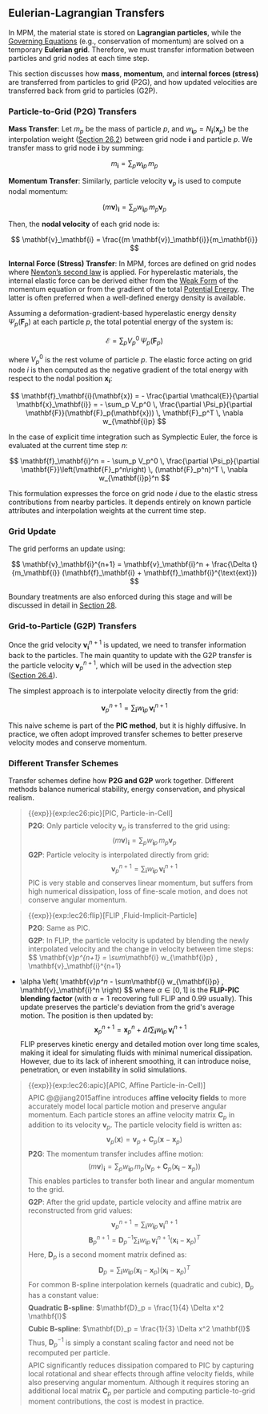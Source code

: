 ## Eulerian-Lagrangian Transfers

In MPM, the material state is stored on **Lagrangian particles**, while the [Governing Equations](./lec16-strong_and_weak_forms.md) (e.g., conservation of momentum) are solved on a temporary **Eulerian grid**. Therefore, we must transfer information between particles and grid nodes at each time step.

This section discusses how **mass**, **momentum**, and **internal forces (stress)** are transferred from particles to grid (P2G), and how updated velocities are transferred back from grid to particles (G2P).



### Particle-to-Grid (P2G) Transfers

**Mass Transfer**: Let $m_p$ be the mass of particle $p$, and $w_{\mathbf{i}p} = N_\mathbf{i}(\mathbf{x}_p)$ be the interpolation weight ([Section 26.2](./lec26.2-interpolating_functions.md)) between grid node $\mathbf{i}$ and particle $p$. We transfer mass to grid node $\mathbf{i}$ by summing:

$$
m_\mathbf{i} = \sum_p w_{\mathbf{i}p} \, m_p
$$

**Momentum Transfer**: Similarly, particle velocity $\mathbf{v}_p$ is used to compute nodal momentum:

$$
(m \mathbf{v})_\mathbf{i} = \sum_p w_{\mathbf{i}p} \, m_p \mathbf{v}_p
$$

Then, the **nodal velocity** of each grid node is:

$$
\mathbf{v}_\mathbf{i} = \frac{(m \mathbf{v})_\mathbf{i}}{m_\mathbf{i}}
$$

**Internal Force (Stress) Transfer**: In MPM, forces are defined on grid nodes where [Newton’s second law](./lec1.2-newton_2nd_law.md) is applied. For hyperelastic materials, the internal elastic force can be derived either from the [Weak Form](./lec16.3-weak_form.md) of the momentum equation or from the gradient of the total [Potential Energy](./lec13.1-rigid_null_rot_inv.md). The latter is often preferred when a well-defined energy density is available.

Assuming a deformation-gradient-based hyperelastic energy density $\Psi_p(\mathbf{F}_p)$ at each particle $p$, the total potential energy of the system is:

$$
\mathcal{E} = \sum_p V_p^0 \, \Psi_p(\mathbf{F}_p)
$$

where $V_p^0$ is the rest volume of particle $p$. The elastic force acting on grid node $i$ is then computed as the negative gradient of the total energy with respect to the nodal position $\mathbf{x}_\mathbf{i}$:

$$
\mathbf{f}_\mathbf{i}(\mathbf{x}) = - \frac{\partial \mathcal{E}}{\partial \mathbf{x}_\mathbf{i}} = - \sum_p V_p^0 \, \frac{\partial \Psi_p}{\partial \mathbf{F}}(\mathbf{F}_p(\mathbf{x})) \, \mathbf{F}_p^T \, \nabla w_{\mathbf{i}p}
$$

In the case of explicit time integration such as Symplectic Euler, the force is evaluated at the current time step $n$:

$$
\mathbf{f}_\mathbf{i}^n = - \sum_p V_p^0 \, \frac{\partial \Psi_p}{\partial \mathbf{F}}\left(\mathbf{F}_p^n\right) \, (\mathbf{F}_p^n)^T \, \nabla w_{\mathbf{i}p}^n
$$

This formulation expresses the force on grid node $i$ due to the elastic stress contributions from nearby particles. It depends entirely on known particle attributes and interpolation weights at the current time step.

### Grid Update

The grid performs an update using:

$$
\mathbf{v}_\mathbf{i}^{n+1} = \mathbf{v}_\mathbf{i}^n + \frac{\Delta t}{m_\mathbf{i}} (\mathbf{f}_\mathbf{i} + \mathbf{f}_\mathbf{i}^{\text{ext}})
$$

Boundary treatments are also enforced during this stage and will be discussed in detail in [Section 28](./lec28-mpm_bc.md).

### Grid-to-Particle (G2P) Transfers

Once the grid velocity $\mathbf{v}_\mathbf{i}^{n+1}$ is updated, we need to transfer information back to the particles. The main quantity to update with the G2P transfer is the particle velocity $\mathbf{v}_p^{n+1}$, which will be used in the advection step ([Section 26.4](src/lec26.4-particle_state_update.md)).

The simplest approach is to interpolate velocity directly from the grid:

$$
\mathbf{v}_p^{n+1} = \sum_\mathbf{i} w_{\mathbf{i}p} \, \mathbf{v}_\mathbf{i}^{n+1}
$$

This naive scheme is part of the **PIC method**, but it is highly diffusive. In practice, we often adopt improved transfer schemes to better preserve velocity modes and conserve momentum.

### Different Transfer Schemes

Transfer schemes define how **P2G and G2P** work together. Different methods balance numerical stability, energy conservation, and physical realism.

> {{exp}}{exp:lec26:pic}[PIC, Particle-in-Cell] $$ $$
**P2G**: Only particle velocity $\mathbf{v}_p$ is transferred to the grid using:
$$
(m\mathbf{v})_\mathbf{i} = \sum_p w_{\mathbf{i}p} \, m_p \mathbf{v}_p
$$
**G2P**: Particle velocity is interpolated directly from grid:
$$
\mathbf{v}_p^{n+1} = \sum_\mathbf{i} w_{\mathbf{i}p} \, \mathbf{v}_\mathbf{i}^{n+1}
$$
PIC is very stable and conserves linear momentum, but suffers from high numerical dissipation, loss of fine-scale motion, and does not conserve angular momentum.

> {{exp}}{exp:lec26:flip}[FLIP ,Fluid-Implicit-Particle] $$ $$
**P2G**: Same as PIC. $$ $$
**G2P**: In FLIP, the particle velocity is updated by blending the newly interpolated velocity and the change in velocity between time steps:
$$
\mathbf{v}_p^{n+1} =
\sum_\mathbf{i} w_{\mathbf{i}p} \, \mathbf{v}_\mathbf{i}^{n+1}
+ \alpha \left( \mathbf{v}_p^n - \sum_\mathbf{i} w_{\mathbf{i}p} \, \mathbf{v}_\mathbf{i}^n \right)
$$
where $\alpha \in [0, 1]$ is the **FLIP-PIC blending factor** (with $\alpha = 1$ recovering full FLIP and 0.99 usually). This update preserves the particle's deviation from the grid's average motion.
The position is then updated by:
$$
\mathbf{x}_p^{n+1} = \mathbf{x}_p^n + \Delta t \sum_\mathbf{i} w_{\mathbf{i}p} \, \mathbf{v}_\mathbf{i}^{n+1}
$$
FLIP preserves kinetic energy and detailed motion over long time scales, making it ideal for simulating fluids with minimal numerical dissipation. However, due to its lack of inherent smoothing, it can introduce noise, penetration, or even instability in solid simulations.

> {{exp}}{exp:lec26:apic}[APIC, Affine Particle-in-Cell)] $$ $$
APIC @@jiang2015affine introduces **affine velocity fields** to more accurately model local particle motion and preserve angular momentum. Each particle stores an affine velocity matrix $\mathbf{C}_p$ in addition to its velocity $\mathbf{v}_p$. The particle velocity field is written as:
$$
\mathbf{v}_p(\mathbf{x}) = \mathbf{v}_p + \mathbf{C}_p (\mathbf{x} - \mathbf{x}_p)
$$
**P2G**: The momentum transfer includes affine motion:
$$
(m\mathbf{v})_\mathbf{i} = \sum_p w_{\mathbf{i}p} \, m_p \left( \mathbf{v}_p + \mathbf{C}_p (\mathbf{x}_\mathbf{i} - \mathbf{x}_p) \right)
$$
This enables particles to transfer both linear and angular momentum to the grid. $$ $$
**G2P**: After the grid update, particle velocity and affine matrix are reconstructed from grid values:
$$
\mathbf{v}_p^{n+1} = \sum_\mathbf{i} w_{\mathbf{i}p} \, \mathbf{v}_\mathbf{i}^{n+1}
$$
$$
\mathbf{B}_p^{n+1} = \mathbf{D}_p^{-1} \sum_\mathbf{i} w_{\mathbf{i}p} \, \mathbf{v}_\mathbf{i}^{n+1} (\mathbf{x}_\mathbf{i} - \mathbf{x}_p)^T
$$
Here, $\mathbf{D}_p$ is a second moment matrix defined as:
$$
\mathbf{D}_p = \sum_\mathbf{i} w_{\mathbf{i}p} (\mathbf{x}_\mathbf{i} - \mathbf{x}_p)(\mathbf{x}_\mathbf{i} - \mathbf{x}_p)^T
$$
For common B-spline interpolation kernels (quadratic and cubic), $\mathbf{D}_p$ has a constant value: $$ $$
 **Quadratic B-spline**: $\mathbf{D}_p = \frac{1}{4} \Delta x^2 \mathbf{I}$ $$ $$
 **Cubic B-spline**: $\mathbf{D}_p = \frac{1}{3} \Delta x^2 \mathbf{I}$ $$ $$
Thus, $\mathbf{D}_p^{-1}$ is simply a constant scaling factor and need not be recomputed per particle. $$ $$
APIC significantly reduces dissipation compared to PIC by capturing local rotational and shear effects through affine velocity fields, while also preserving angular momentum. Although it requires storing an additional local matrix $\mathbf{C}_p$ per particle and computing particle-to-grid moment contributions, the cost is modest in practice.